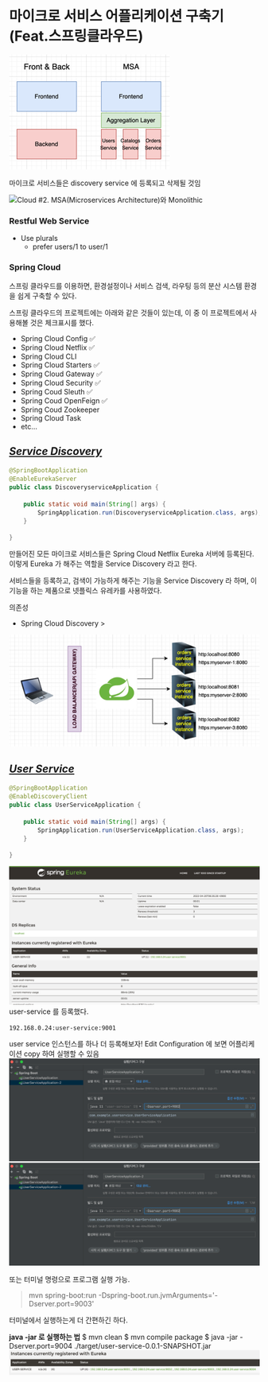 # 마이크로 서비스 어플리케이션 구축기 (Feat.스프링클라우드)



![img_1.png](img_1.png)

마이크로 서비스들은 discovery service 에 등록되고 삭제될 것임

![Cloud #2. MSA(Microservices Architecture)와 Monolithic](https://blog.kakaocdn.net/dn/boITPr/btqDiakwCYx/9jlkh1EXv2w00MtsHMStJ0/img.png)

### Restful Web Service

- Use plurals
  - prefer users/1 to user/1

### Spring Cloud

스프링 클라우드를 이용하면, 환경설정이나 서비스 검색, 라우팅 등의 분산 시스템 환경을 쉽게 구축할 수 있다.

스프링 클라우드의 프로젝트에는 아래와 같은 것들이 있는데, 이 중 이 프로젝트에서 사용해볼 것은 체크표시를 했다.

- Spring Cloud Config ✅
- Spring Cloud Netflix ✅
- Spring Cloud CLI 
- Spring Cloud Starters  ✅
- Spring Cloud Gateway  ✅
- Spring Cloud Security ✅
- Spring Coud Sleuth ✅
- Spring Coud OpenFeign ✅
- Spring Coud Zookeeper
- Spring Cloud Task
- etc...

## *<u>Service Discovery</u>*

```java
@SpringBootApplication
@EnableEurekaServer
public class DiscoveryserviceApplication {

    public static void main(String[] args) {
        SpringApplication.run(DiscoveryserviceApplication.class, args);
    }

}
```

만들어진 모든 마이크로 서비스들은 Spring Cloud Netflix Eureka 서버에 등록된다.
이렇게 Eureka 가 해주는 역할을 Service Discovery 라고 한다.

서비스들을 등록하고, 검색이 가능하게 해주는 기능을 Service Discovery 라 하며,
이 기능을 하는 제품으로 넷플릭스 유레카를 사용하였다.

의존성
- Spring Cloud Discovery > 

![img.png](img.png)





## *<u>User Service</u>*

```java
@SpringBootApplication
@EnableDiscoveryClient
public class UserServiceApplication {

    public static void main(String[] args) {
        SpringApplication.run(UserServiceApplication.class, args);
    }

}
```
![img_2.png](img_2.png)
user-service 를 등록했다.

`192.168.0.24:user-service:9001`

user service 인스턴스를 하나 더 등록해보자!
Edit Configuration 에 보면 어플리케이션 copy 하여 실행할 수 있음
![img_3.png](img_3.png)
![img_4.png](img_4.png)

또는 터미널 명령으로 프로그램 실행 가능.

>  mvn spring-boot:run -Dspring-boot.run.jvmArguments='-Dserver.port=9003'

터미널에서 실행하는게 더 간편하긴 하다.

**java -jar 로 실행하는 법**
$ mvn clean
$ mvn compile package
$ java -jar -Dserver.port=9004 ./target/user-service-0.0.1-SNAPSHOT.jar
![img_5.png](img_5.png)



